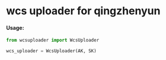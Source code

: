 # wcs uploader for qingzhenyun

#### Usage:

```python
from wcsuploader import WcsUploader

wcs_uploader = WcsUploader(AK, SK)
```